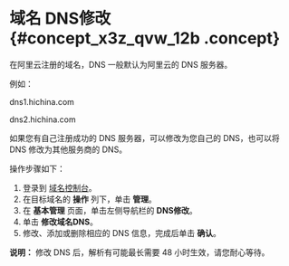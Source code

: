 # 域名 DNS修改 {#concept_x3z_qvw_12b .concept}

在阿里云注册的域名，DNS 一般默认为阿里云的 DNS 服务器。

例如：

dns1.hichina.com

dns2.hichina.com

如果您有自己注册成功的 DNS 服务器，可以修改为您自己的 DNS，也可以将 DNS 修改为其他服务商的 DNS。

操作步骤如下：

1.  登录到 [域名控制台](https://dc.console.aliyun.com)。
2.  在目标域名的 **操作** 列下，单击 **管理**。
3.  在 **基本管理** 页面，单击左侧导航栏的 **DNS修改**。
4.  单击 **修改域名DNS**。
5.  修改、添加或删除相应的 DNS 信息，完成后单击 **确认**。

**说明：** 修改 DNS 后，解析有可能最长需要 48 小时生效，请您耐心等待。

